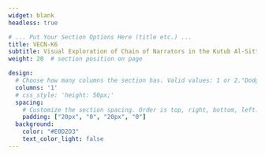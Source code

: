 ```yaml
---
widget: blank
headless: true

# ... Put Your Section Options Here (title etc.) ...
title: VECN-K6
subtitle: Visual Exploration of Chain of Narrators in the Kutub Al-Sittah Research
weight: 20  # section position on page

design:
  # Choose how many columns the section has. Valid values: 1 or 2."DodgerBlue"
  columns: '1'
  # css_style: 'height: 50px;'
  spacing:
    # Customize the section spacing. Order is top, right, bottom, left.
    padding: ["20px", "0", "20px", "0"]
  background:
    color: "#E0D2D3"
    text_color_light: false
---
```

<br>


